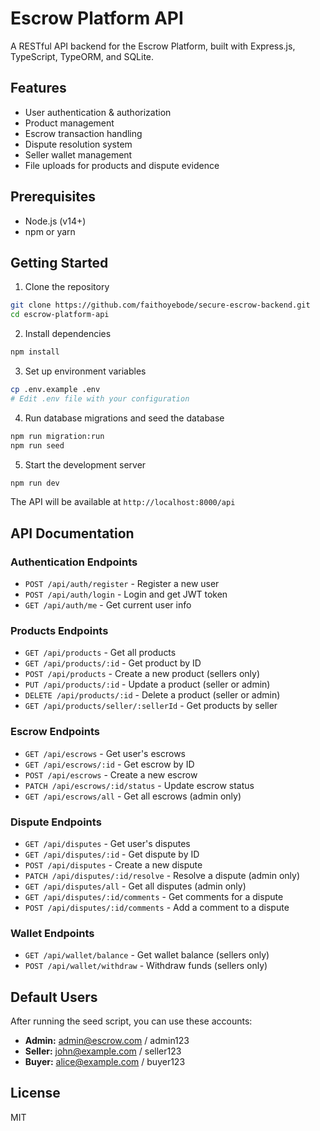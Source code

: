 
# Escrow Platform API

A RESTful API backend for the Escrow Platform, built with Express.js, TypeScript, TypeORM, and SQLite.

## Features

- User authentication & authorization
- Product management
- Escrow transaction handling
- Dispute resolution system
- Seller wallet management
- File uploads for products and dispute evidence

## Prerequisites

- Node.js (v14+)
- npm or yarn

## Getting Started

1. Clone the repository
```bash
git clone https://github.com/faithoyebode/secure-escrow-backend.git
cd escrow-platform-api
```

2. Install dependencies
```bash
npm install
```

3. Set up environment variables
```bash
cp .env.example .env
# Edit .env file with your configuration
```

4. Run database migrations and seed the database
```bash
npm run migration:run
npm run seed
```

5. Start the development server
```bash
npm run dev
```

The API will be available at `http://localhost:8000/api`

## API Documentation

### Authentication Endpoints
- `POST /api/auth/register` - Register a new user
- `POST /api/auth/login` - Login and get JWT token
- `GET /api/auth/me` - Get current user info

### Products Endpoints
- `GET /api/products` - Get all products
- `GET /api/products/:id` - Get product by ID
- `POST /api/products` - Create a new product (sellers only)
- `PUT /api/products/:id` - Update a product (seller or admin)
- `DELETE /api/products/:id` - Delete a product (seller or admin)
- `GET /api/products/seller/:sellerId` - Get products by seller

### Escrow Endpoints
- `GET /api/escrows` - Get user's escrows
- `GET /api/escrows/:id` - Get escrow by ID
- `POST /api/escrows` - Create a new escrow
- `PATCH /api/escrows/:id/status` - Update escrow status
- `GET /api/escrows/all` - Get all escrows (admin only)

### Dispute Endpoints
- `GET /api/disputes` - Get user's disputes
- `GET /api/disputes/:id` - Get dispute by ID
- `POST /api/disputes` - Create a new dispute
- `PATCH /api/disputes/:id/resolve` - Resolve a dispute (admin only)
- `GET /api/disputes/all` - Get all disputes (admin only)
- `GET /api/disputes/:id/comments` - Get comments for a dispute
- `POST /api/disputes/:id/comments` - Add a comment to a dispute

### Wallet Endpoints
- `GET /api/wallet/balance` - Get wallet balance (sellers only)
- `POST /api/wallet/withdraw` - Withdraw funds (sellers only)

## Default Users

After running the seed script, you can use these accounts:

- **Admin:** admin@escrow.com / admin123
- **Seller:** john@example.com / seller123
- **Buyer:** alice@example.com / buyer123

## License

MIT
